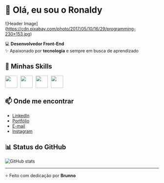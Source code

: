 # 👋 Olá, eu sou o Ronaldy

![Header Image] (https://cdn.pixabay.com/photo/2017/05/10/16/29/programming-230×153.jpg)

💻 **Desenvolvedor Front-End**  
✨ Apaixonado por **tecnologia** e sempre em busca de aprendizado

## 🚀 Minhas Skills
<div style="display: flex; gap: 10px;">
  <img src="https://cdn.jsdelivr.net/gh/devicons/devicon/icons/html5/html5-original.svg" width="40" />
  <img src="https://cdn.jsdelivr.net/gh/devicons/devicon/icons/css3/css3-original.svg" width="40" />
  <img src="https://cdn.jsdelivr.net/gh/devicons/devicon/icons/javascript/javascript-original.svg" width="40" />
  <img src="https://cdn.jsdelivr.net/gh/devicons/devicon/icons/react/react-original.svg" width="40" />
</div>

## 📫 Onde me encontrar
- [LinkedIn](https://www.linkedin.com/in/brunno-perfeito-1ba36834a/)
- [Portfólio](https://bperfeito.vercel.app/)
- [E-mail](mailto:brunnoperfeito.92@gmail.com)
- [Instagram](https://www.instagram.com/bperfeito.dev/)

## 📊 Status do GitHub
![GitHub stats](https://github-readme-stats.vercel.app/api?username=Bperfeito&show_icons=true&theme=dark)

---
⭐️ Feito com dedicação por **Brunno**

